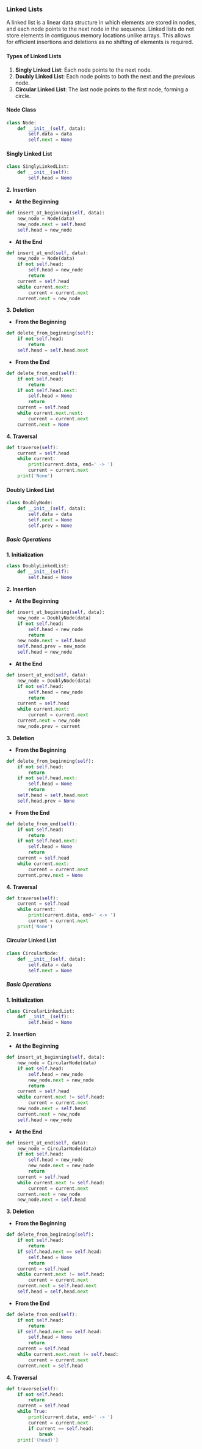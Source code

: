 ### Linked Lists

A linked list is a linear data structure in which elements are stored in nodes, and each node points to the next node in the sequence. Linked lists do not store elements in contiguous memory locations unlike arrays. This allows for efficient insertions and deletions as no shifting of elements is required.

#### Types of Linked Lists
1. **Singly Linked List**: Each node points to the next node.
2. **Doubly Linked List**: Each node points to both the next and the previous node.
3. **Circular Linked List**: The last node points to the first node, forming a circle.

#### Node Class

```python
class Node:
    def __init__(self, data):
        self.data = data
        self.next = None
```

#### Singly Linked List

```python
class SinglyLinkedList:
    def __init__(self):
        self.head = None
```

**2. Insertion**

- **At the Beginning**

```python
def insert_at_beginning(self, data):
    new_node = Node(data)
    new_node.next = self.head
    self.head = new_node
```

- **At the End**

```python
def insert_at_end(self, data):
    new_node = Node(data)
    if not self.head:
        self.head = new_node
        return
    current = self.head
    while current.next:
        current = current.next
    current.next = new_node
```

**3. Deletion**

- **From the Beginning**

```python
def delete_from_beginning(self):
    if not self.head:
        return
    self.head = self.head.next
```

- **From the End**

```python
def delete_from_end(self):
    if not self.head:
        return
    if not self.head.next:
        self.head = None
        return
    current = self.head
    while current.next.next:
        current = current.next
    current.next = None
```

**4. Traversal**

```python
def traverse(self):
    current = self.head
    while current:
        print(current.data, end=' -> ')
        current = current.next
    print('None')
```

#### Doubly Linked List

```python
class DoublyNode:
    def __init__(self, data):
        self.data = data
        self.next = None
        self.prev = None
```

##### Basic Operations

**1. Initialization**

```python
class DoublyLinkedList:
    def __init__(self):
        self.head = None
```

**2. Insertion**

- **At the Beginning**

```python
def insert_at_beginning(self, data):
    new_node = DoublyNode(data)
    if not self.head:
        self.head = new_node
        return
    new_node.next = self.head
    self.head.prev = new_node
    self.head = new_node
```

- **At the End**

```python
def insert_at_end(self, data):
    new_node = DoublyNode(data)
    if not self.head:
        self.head = new_node
        return
    current = self.head
    while current.next:
        current = current.next
    current.next = new_node
    new_node.prev = current
```

**3. Deletion**

- **From the Beginning**

```python
def delete_from_beginning(self):
    if not self.head:
        return
    if not self.head.next:
        self.head = None
        return
    self.head = self.head.next
    self.head.prev = None
```

- **From the End**

```python
def delete_from_end(self):
    if not self.head:
        return
    if not self.head.next:
        self.head = None
        return
    current = self.head
    while current.next:
        current = current.next
    current.prev.next = None
```

**4. Traversal**

```python
def traverse(self):
    current = self.head
    while current:
        print(current.data, end=' <-> ')
        current = current.next
    print('None')
```

#### Circular Linked List

```python
class CircularNode:
    def __init__(self, data):
        self.data = data
        self.next = None
```

##### Basic Operations

**1. Initialization**

```python
class CircularLinkedList:
    def __init__(self):
        self.head = None
```

**2. Insertion**

- **At the Beginning**

```python
def insert_at_beginning(self, data):
    new_node = CircularNode(data)
    if not self.head:
        self.head = new_node
        new_node.next = new_node
        return
    current = self.head
    while current.next != self.head:
        current = current.next
    new_node.next = self.head
    current.next = new_node
    self.head = new_node
```

- **At the End**

```python
def insert_at_end(self, data):
    new_node = CircularNode(data)
    if not self.head:
        self.head = new_node
        new_node.next = new_node
        return
    current = self.head
    while current.next != self.head:
        current = current.next
    current.next = new_node
    new_node.next = self.head
```

**3. Deletion**

- **From the Beginning**

```python
def delete_from_beginning(self):
    if not self.head:
        return
    if self.head.next == self.head:
        self.head = None
        return
    current = self.head
    while current.next != self.head:
        current = current.next
    current.next = self.head.next
    self.head = self.head.next
```

- **From the End**

```python
def delete_from_end(self):
    if not self.head:
        return
    if self.head.next == self.head:
        self.head = None
        return
    current = self.head
    while current.next.next != self.head:
        current = current.next
    current.next = self.head
```

**4. Traversal**

```python
def traverse(self):
    if not self.head:
        return
    current = self.head
    while True:
        print(current.data, end=' -> ')
        current = current.next
        if current == self.head:
            break
    print('(head)')
```
